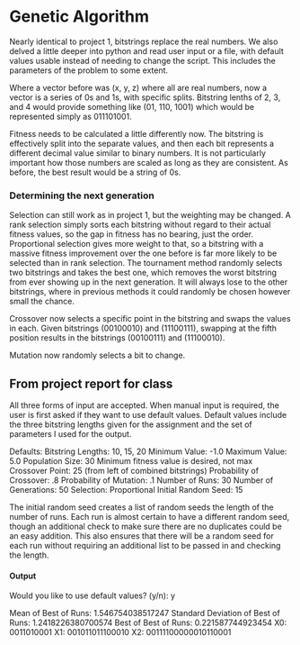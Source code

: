 # Genetic Algorithm
Nearly identical to project 1, bitstrings replace the real numbers. We also delved a little deeper into python and read user input or a file, with default values usable instead of needing to change the script. This includes the parameters of the problem to some extent.

Where a vector before was (x, y, z) where all are real numbers, now a vector is a series of 0s and 1s, with specific splits. Bitstring lenths of 2, 3, and 4 would provide something like (01, 110, 1001) which would be represented simply as 011101001.

Fitness needs to be calculated a little differently now. The bitstring is effectively split into the separate values, and then each bit represents a different decimal value similar to binary numbers. It is not particularly important how those numbers are scaled as long as they are consistent. As before, the best result would be a string of 0s.

### Determining the next generation

Selection can still work as in project 1, but the weighting may be changed. A rank selection simply sorts each bitstring without regard to their actual fitness values, so the gap in fitness has no bearing, just the order. Proportional selection gives more weight to that, so a bitstring with a massive fitness improvement over the one before is far more likely to be selected than in rank selection. The tournament method randomly selects two bitstrings and takes the best one, which removes the worst bitstring from ever showing up in the next generation. It will always lose to the other bitstrings, where in previous methods it could randomly be chosen however small the chance.

Crossover now selects a specific point in the bitstring and swaps the values in each. Given bitstrings (00100010) and (11100111), swapping at the fifth position results in the bitstrings (00100111) and (11100010).

Mutation now randomly selects a bit to change.

## From project report for class
All three forms of input are accepted. When manual input is required, the user is first asked if they want to use default values. Default values include the three bitstring lengths given for the assignment and the set of parameters I used for the output.

Defaults:
	Bitstring Lengths: 10, 15, 20
	Minimum Value: -1.0
	Maximum Value: 5.0
	Population Size: 30
	Minimum fitness value is desired, not max
	Crossover Point: 25 (from left of combined bitstrings)
	Probability of Crossover: .8
	Probability of Mutation: .1
	Number of Runs: 30
	Number of Generations: 50
	Selection: Proportional
	Initial Random Seed: 15

The initial random seed creates a list of random seeds the length of the number of runs. Each run is almost certain to have a different random seed, though an additional check to make sure there are no duplicates could be an easy addition. This also ensures that there will be a random seed for each run without requiring an additional list to be passed in and checking the length.

#### Output
Would you like to use default values? (y/n): y

Mean of Best of Runs: 1.546754038517247
Standard Deviation of Best of Runs: 1.2418226380700574
Best of Best of Runs: 0.221587744923454
  X0: 0011010001
  X1: 001011011100010
  X2: 00111100000010110001
